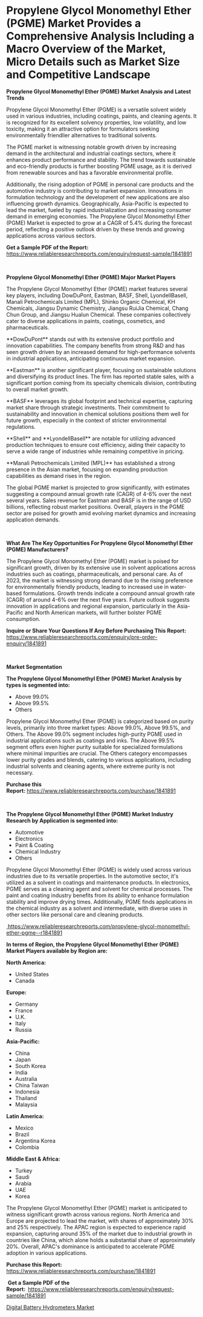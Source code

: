 <p><h1>Propylene Glycol Monomethyl Ether (PGME) Market Provides a Comprehensive Analysis Including a Macro Overview of the Market, Micro Details such as Market Size and Competitive Landscape</h1></p><p><strong>Propylene Glycol Monomethyl Ether (PGME) Market Analysis and Latest Trends</strong></p>
<p><p>Propylene Glycol Monomethyl Ether (PGME) is a versatile solvent widely used in various industries, including coatings, paints, and cleaning agents. It is recognized for its excellent solvency properties, low volatility, and low toxicity, making it an attractive option for formulators seeking environmentally friendlier alternatives to traditional solvents.</p><p>The PGME market is witnessing notable growth driven by increasing demand in the architectural and industrial coatings sectors, where it enhances product performance and stability. The trend towards sustainable and eco-friendly products is further boosting PGME usage, as it is derived from renewable sources and has a favorable environmental profile.</p><p>Additionally, the rising adoption of PGME in personal care products and the automotive industry is contributing to market expansion. Innovations in formulation technology and the development of new applications are also influencing growth dynamics. Geographically, Asia-Pacific is expected to lead the market, fueled by rapid industrialization and increasing consumer demand in emerging economies. The Propylene Glycol Monomethyl Ether (PGME) Market is expected to grow at a CAGR of 5.4% during the forecast period, reflecting a positive outlook driven by these trends and growing applications across various sectors.</p></p>
<p><strong>Get a Sample PDF of the Report:&nbsp;</strong> <a href="https://www.reliableresearchreports.com/enquiry/request-sample/1841891?utm_campaign=83&utm_medium=2&utm_source=Github&utm_content=ia&utm_term=31122024&utm_id=propylene-glycol-monomethyl-ether-pgme">https://www.reliableresearchreports.com/enquiry/request-sample/1841891</a></p>
<p>&nbsp;</p>
<p><strong>Propylene Glycol Monomethyl Ether (PGME) Major Market Players</strong></p>
<p><p>The Propylene Glycol Monomethyl Ether (PGME) market features several key players, including DowDuPont, Eastman, BASF, Shell, LyondellBasell, Manali Petrochemicals Limited (MPL), Shinko Organic Chemical, KH Chemicals, Jiangsu Dynamic Chemistry, Jiangsu RuiJia Chemical, Chang Chun Group, and Jiangsu Hualun Chemical. These companies collectively cater to diverse applications in paints, coatings, cosmetics, and pharmaceuticals.</p><p>**DowDuPont** stands out with its extensive product portfolio and innovation capabilities. The company benefits from strong R&D and has seen growth driven by an increased demand for high-performance solvents in industrial applications, anticipating continuous market expansion.</p><p>**Eastman** is another significant player, focusing on sustainable solutions and diversifying its product lines. The firm has reported stable sales, with a significant portion coming from its specialty chemicals division, contributing to overall market growth.</p><p>**BASF** leverages its global footprint and technical expertise, capturing market share through strategic investments. Their commitment to sustainability and innovation in chemical solutions positions them well for future growth, especially in the context of stricter environmental regulations.</p><p>**Shell** and **LyondellBasell** are notable for utilizing advanced production techniques to ensure cost efficiency, aiding their capacity to serve a wide range of industries while remaining competitive in pricing.</p><p>**Manali Petrochemicals Limited (MPL)** has established a strong presence in the Asian market, focusing on expanding production capabilities as demand rises in the region.</p><p>The global PGME market is projected to grow significantly, with estimates suggesting a compound annual growth rate (CAGR) of 4-6% over the next several years. Sales revenue for Eastman and BASF is in the range of USD billions, reflecting robust market positions. Overall, players in the PGME sector are poised for growth amid evolving market dynamics and increasing application demands.</p></p>
<p>&nbsp;</p>
<p><strong>What Are The Key Opportunities For Propylene Glycol Monomethyl Ether (PGME) Manufacturers?</strong></p>
<p><p>The Propylene Glycol Monomethyl Ether (PGME) market is poised for significant growth, driven by its extensive use in solvent applications across industries such as coatings, pharmaceuticals, and personal care. As of 2023, the market is witnessing strong demand due to the rising preference for environmentally friendly products, leading to increased use in water-based formulations. Growth trends indicate a compound annual growth rate (CAGR) of around 4-6% over the next five years. Future outlook suggests innovation in applications and regional expansion, particularly in the Asia-Pacific and North American markets, will further bolster PGME consumption.</p></p>
<p><strong>Inquire or Share Your Questions If Any Before Purchasing This Report:</strong> <a href="https://www.reliableresearchreports.com/enquiry/pre-order-enquiry/1841891?utm_campaign=83&utm_medium=2&utm_source=Github&utm_content=ia&utm_term=31122024&utm_id=propylene-glycol-monomethyl-ether-pgme">https://www.reliableresearchreports.com/enquiry/pre-order-enquiry/1841891</a></p>
<p>&nbsp;</p>
<p><strong>Market Segmentation</strong></p>
<p><strong>The Propylene Glycol Monomethyl Ether (PGME) Market Analysis by types is segmented into:</strong></p>
<p><ul><li>Above 99.0%</li><li>Above 99.5%</li><li>Others</li></ul></p>
<p><p>Propylene Glycol Monomethyl Ether (PGME) is categorized based on purity levels, primarily into three market types: Above 99.0%, Above 99.5%, and Others. The Above 99.0% segment includes high-purity PGME used in industrial applications such as coatings and inks. The Above 99.5% segment offers even higher purity suitable for specialized formulations where minimal impurities are crucial. The Others category encompasses lower purity grades and blends, catering to various applications, including industrial solvents and cleaning agents, where extreme purity is not necessary.</p></p>
<p><strong>Purchase this Report:&nbsp;</strong><a href="https://www.reliableresearchreports.com/purchase/1841891?utm_campaign=83&utm_medium=2&utm_source=Github&utm_content=ia&utm_term=31122024&utm_id=propylene-glycol-monomethyl-ether-pgme">https://www.reliableresearchreports.com/purchase/1841891</a></p>
<p>&nbsp;</p>
<p><strong>The Propylene Glycol Monomethyl Ether (PGME) Market Industry Research by Application is segmented into:</strong></p>
<p><ul><li>Automotive</li><li>Electronics</li><li>Paint & Coating</li><li>Chemical Industry</li><li>Others</li></ul></p>
<p><p>Propylene Glycol Monomethyl Ether (PGME) is widely used across various industries due to its versatile properties. In the automotive sector, it's utilized as a solvent in coatings and maintenance products. In electronics, PGME serves as a cleaning agent and solvent for chemical processes. The paint and coating industry benefits from its ability to enhance formulation stability and improve drying times. Additionally, PGME finds applications in the chemical industry as a solvent and intermediate, with diverse uses in other sectors like personal care and cleaning products.</p></p>
<p><a href="https://www.reliableresearchreports.com/propylene-glycol-monomethyl-ether-pgme--r1841891?utm_campaign=83&utm_medium=2&utm_source=Github&utm_content=ia&utm_term=31122024&utm_id=propylene-glycol-monomethyl-ether-pgme">&nbsp;https://www.reliableresearchreports.com/propylene-glycol-monomethyl-ether-pgme--r1841891</a></p>
<p><strong>In terms of Region, the Propylene Glycol Monomethyl Ether (PGME) Market Players available by Region are:</strong></p>
<p>
    <p> <strong> North America: </strong>
        <ul>
            <li>United States</li>
            <li>Canada</li>
        </ul>
        </p> 
    <p> <strong> Europe: </strong>
        <ul>
            <li>Germany</li>
            <li>France</li>
            <li>U.K.</li>
            <li>Italy</li>
            <li>Russia</li>
        </ul>
        </p> 
    <p> <strong> Asia-Pacific: </strong>
        <ul>
            <li>China</li>
            <li>Japan</li>
            <li>South Korea</li>
            <li>India</li>
            <li>Australia</li>
            <li>China Taiwan</li>
            <li>Indonesia</li>
            <li>Thailand</li>
            <li>Malaysia</li>
        </ul>
        </p> 
    <p> <strong> Latin America: </strong>
        <ul>
            <li>Mexico</li>
            <li>Brazil</li>
            <li>Argentina Korea</li>
            <li>Colombia</li>
        </ul>
        </p> 
    <p> <strong> Middle East & Africa: </strong>
        <ul>
            <li>Turkey</li>
            <li>Saudi</li>
            <li>Arabia</li>
            <li>UAE</li>
            <li>Korea</li>
        </ul>
    </p>
    </p>
<p><p>The Propylene Glycol Monomethyl Ether (PGME) market is anticipated to witness significant growth across various regions. North America and Europe are projected to lead the market, with shares of approximately 30% and 25% respectively. The APAC region is expected to experience rapid expansion, capturing around 35% of the market due to industrial growth in countries like China, which alone holds a substantial share of approximately 20%. Overall, APAC's dominance is anticipated to accelerate PGME adoption in various applications.</p></p>
<p><strong>Purchase this Report: </strong><a href="https://www.reliableresearchreports.com/purchase/1841891?utm_campaign=83&utm_medium=2&utm_source=Github&utm_content=ia&utm_term=31122024&utm_id=propylene-glycol-monomethyl-ether-pgme">https://www.reliableresearchreports.com/purchase/1841891</a></p>
<p>&nbsp;<strong>Get a Sample PDF of the Report:&nbsp;&nbsp;</strong><a href="https://www.reliableresearchreports.com/enquiry/request-sample/1841891?utm_campaign=83&utm_medium=2&utm_source=Github&utm_content=ia&utm_term=31122024&utm_id=propylene-glycol-monomethyl-ether-pgme">https://www.reliableresearchreports.com/enquiry/request-sample/1841891</a></p>
<p><strong></strong></p>
<p><p><a href="https://github.com/mharielmesa/Market-Research-Report-List-5/blob/main/digital-battery-hydrometers-market.md?utm_campaign=83&utm_medium=2&utm_source=Github&utm_content=ia&utm_term=31122024&utm_id=propylene-glycol-monomethyl-ether-pgme">Digital Battery Hydrometers Market</a></p></p>
